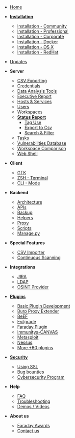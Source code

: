 
* [Home](https://github.com/infobyte/faraday/wiki)

* [**Installation**](https://github.com/infobyte/faraday/wiki/First-Steps)
  * [Installation - Community](https://github.com/infobyte/faraday/wiki/Installation-Community)
  * [Installation - Professional](https://github.com/infobyte/faraday/wiki/Installation-Pro)
  * [Installation - Corporate](https://github.com/infobyte/faraday/wiki/Installation-Corp)
  * [Installation - Docker](https://github.com/infobyte/faraday/wiki/Installation-Docker)
  * [Installation - OS X](https://github.com/infobyte/faraday/wiki/Installation-OSX)
  * [Installation - RedHat](https://github.com/infobyte/faraday/wiki/Installation-RedHat)

    
* [Updates](https://github.com/infobyte/faraday/wiki/Updates)

* **Server**
  * [CSV Exporting](https://github.com/infobyte/faraday/wiki/CSV-Exporter)
  * [Credentials](https://github.com/infobyte/faraday/wiki/Credentials)
  * [Data Analysis Tools](https://github.com/infobyte/faraday/wiki/Data-Analysis-Tools)
  * [Executive Report](https://github.com/infobyte/faraday/wiki/Executive-Report)
  * [Hosts & Services](https://github.com/infobyte/faraday/wiki/Hosts-&-Services)
  * [Users](https://github.com/infobyte/faraday/wiki/Users)
  * [Workspaces](https://github.com/infobyte/faraday/wiki/Workspaces)
  * [**Status Report**](https://github.com/infobyte/faraday/wiki/Status-Report)
    * [Tag Use](https://github.com/infobyte/faraday/wiki/Tag-Use)
    * [Export to Csv](https://github.com/infobyte/faraday/wiki/CSV-Exporter)
    * [Search & Filter](https://github.com/infobyte/faraday/wiki/Search-&-Filter)
  * [Tasks](https://github.com/infobyte/faraday/wiki/Tasks)
  * [Vulnerabilities Database](https://github.com/infobyte/faraday/wiki/Vulnerabilities-Database)
  * [Workspace Comparison](https://github.com/infobyte/faraday/wiki/Workspace-Diff)
  * [Web Shell](https://github.com/infobyte/faraday/wiki/Web-Shell)
  
* **Client**
  * [GTK](https://github.com/infobyte/faraday/wiki/GTK)
  * [ZSH - Terminal](https://github.com/infobyte/faraday/wiki/ZSH)
  * [CLI - Mode](https://github.com/infobyte/faraday/wiki/CLI)

* **Backend**
  * [Architecture](https://github.com/infobyte/faraday/wiki/Architecture)
  * [APIs](https://github.com/infobyte/faraday/wiki/APIs)
  * [Backup](https://github.com/infobyte/faraday/wiki/Backup)
  * [Helpers](https://github.com/infobyte/faraday/wiki/Helpers)
  * [Proxy](https://github.com/infobyte/faraday/wiki/Proxy)
  * [Scripts](https://github.com/infobyte/faraday/wiki/Scripts)
  * [Manage.py](https://github.com/infobyte/faraday/wiki/Manage.py)

* **Special Features**
  * [CSV Importer](https://github.com/infobyte/faraday/wiki/CSV-Importer)
  * [Continuous Scanning](https://github.com/infobyte/faraday/wiki/Continuous-Scanning)

* **Integrations**
  * [JIRA](https://github.com/infobyte/faraday/wiki/Jira)
  * [LDAP](https://github.com/infobyte/faraday/wiki/LDAP)
  * [OSINT Provider](https://github.com/infobyte/faraday/wiki/OSINT-Provider)

* [**Plugins**](https://github.com/infobyte/faraday/wiki/Plugin-List)
  
  * [Basic Plugin Development](https://github.com/infobyte/faraday/wiki/Basic-plugin-development)
  * [Burp Proxy Extender](https://github.com/infobyte/faraday/wiki/Burp-proxy-extender)
  * [BeEF](https://github.com/infobyte/faraday/wiki/BeEF)
  * [Evilgrade](https://github.com/infobyte/faraday/wiki/Evilgrade)
  * [Faraday Plugin](https://github.com/infobyte/faraday/wiki/Faraday-Plugin)
  * [Immunitys-CANVAS](https://github.com/infobyte/faraday/wiki/Inmunity-CANVAS)
  * [Metasploit](https://github.com/infobyte/faraday/wiki/Metasploit)
  * [Nessus](https://github.com/infobyte/faraday/wiki/Nessus)
  * [More +60 plugins](https://github.com/infobyte/faraday/wiki/Plugin-List#list)


* [**Security**](https://github.com/infobyte/faraday/wiki/Security)
  * [Using SSL](https://github.com/infobyte/faraday/wiki/SSL)
  * [Bug bounties](https://github.com/infobyte/faraday/wiki/Bug-bounties)
  * [Cybersecurity Program](https://github.com/infobyte/faraday/wiki/Cybersecurity-Program)
  
* **Help**
  * [FAQ](https://github.com/infobyte/faraday/wiki/FAQ)
  * [Troubleshooting](https://github.com/infobyte/faraday/wiki/Troubleshooting)
  * [Demos / Videos](https://github.com/infobyte/faraday/wiki/Demos)

* **About us**
  * [Faraday Awards](https://github.com/infobyte/faraday/wiki/Faraday-Awards)
  * [Contact us](https://github.com/infobyte/faraday/wiki/Contact-Us)
